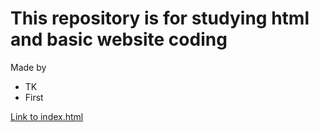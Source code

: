 # This repository is for studying html and basic website coding

Made by
* TK
* First

<a href="https://tkdroid555.github.io/MyHTML1/" target="_blank">Link to index.html</a>